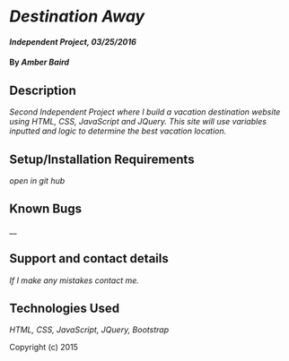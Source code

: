 # _Destination Away_

#### _Independent Project, 03/25/2016_

#### By _Amber Baird_

## Description

_Second Independent Project where I build a vacation destination website using HTML, CSS, JavaScript and JQuery. This site will use variables inputted and logic to determine the best vacation location._

## Setup/Installation Requirements

_open in git hub_


## Known Bugs

__

## Support and contact details

_If I make any mistakes contact me._

## Technologies Used

_HTML, CSS, JavaScript, JQuery, Bootstrap_



Copyright (c) 2015
